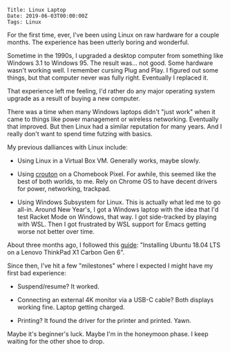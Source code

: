     Title: Linux Laptop
    Date: 2019-06-03T00:00:00Z
    Tags: Linux

For the first time, ever, I've been using Linux on raw hardware for a
couple months. The experience has been utterly boring and wonderful.

<!-- more -->

Sometime in the 1990s, I upgraded a desktop computer from something
like Windows 3.1 to Windows 95. The result was... not good. Some
hardware wasn't working well. I remember cursing Plug and Play. I
figured out some things, but that computer never was fully right.
Eventually I replaced it.

That experience left me feeling, I'd rather do any major operating
system upgrade as a result of buying a new computer.

There was a time when many Windows laptops didn't "just work" when it
came to things like power management or wireless networking.
Eventually that improved. But then Linux had a similar reputation for
many years. And I really don't want to spend time futzing with basics.

My previous dalliances with Linux include:

- Using Linux in a Virtual Box VM. Generally works, maybe slowly.

- Using [crouton] on a Chomebook Pixel. For awhile, this seemed like
  the best of both worlds, to me. Rely on Chrome OS to have decent
  drivers for power, networking, trackpad.

- Using Windows Subsystem for Linux. This is actually what led me to
  go all-in. Around New Year's, I got a Windows laptop with the idea
  that I'd test Racket Mode on Windows, that way. I got side-tracked
  by playing with WSL. Then I got frustrated by WSL support for Emacs
  getting worse not better over time.

About three months ago, I followed this [guide]: "Installing Ubuntu
18.04 LTS on a Lenovo ThinkPad X1 Carbon Gen 6".

[crouton]: https://github.com/dnschneid/crouton
[guide]: https://thornelabs.blog/posts/installing-ubuntu-1804-lts-on-a-lenovo-thinkpad-x1-carbon-gen-6.html

Since then, I've hit a few "milestones" where I expected I might have my first bad experience:

- Suspend/resume? It worked.

- Connecting an external 4K monitor via a USB-C cable? Both displays
  working fine. Laptop getting charged.

- Printing? It found the driver for the printer and printed. Yawn.

Maybe it's beginner's luck. Maybe I'm in the honeymoon phase. I keep
waiting for the other shoe to drop.

